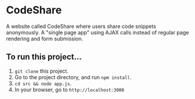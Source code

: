 # CodeShare

A website called CodeShare where users share code snippets anonymously. A "single page app" using AJAX calls instead of regular page rendering and form submission.

## To run this project...

1. `git clone` this project.
2. Go to the project directory, and run `npm install`.
3. `cd src && node app.js`.
4. In your browser, go to `http://localhost:3000`
